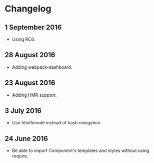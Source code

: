 # Changelog

## 1 September 2016

- Using RC6.

## 28 August 2016

- Adding webpack-dashboard.

## 23 August 2016

- Adding HMR support.

## 3 July 2016

- Use html5mode instead of hash navigation.

## 24 June 2016

- Be able to import Component's templates and styles without using require.
